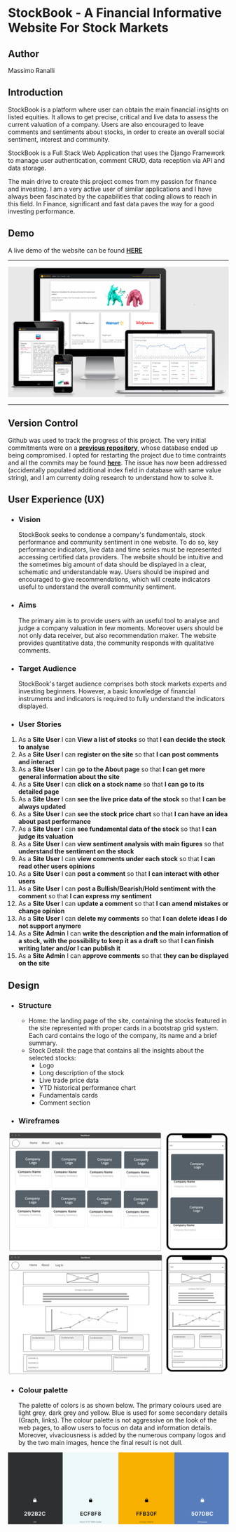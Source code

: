 # StockBook - A Financial Informative Website For Stock Markets

## Author
Massimo Ranalli

## Introduction

StockBook is a platform where user can obtain the main financial insights on listed equities. It allows to get precise, critical and live data to assess the current valuation of a company. Users are also encouraged to leave comments and sentiments about stocks, in order to create an overall social sentiment, interest and community.

StockBook is a Full Stack Web Application that uses the Django Framework to manage user authentication, comment CRUD, data reception via API and data storage.

The main drive to create this project comes from my passion for finance and investing. I am a very active user of similar applications and I have always been fascinated by the capabilities that coding allows to reach in this field. In Finance, significant and fast data paves the way for a good investing performance.

## Demo

A live demo of the website can be found <a href="https://stockbook22.herokuapp.com/"><strong>HERE</strong></a><br>

---

![AmIResponsive](docs/images/amiresponsive.png)

---


## Version Control 
Github was used to track the progress of this project. The very initial commitments were on a <a href="https://github.com/MaxRan92/FinBlog"><strong>previous repository</strong></a>, whose database ended up being compromised. I opted for restarting the project due to time contraints and all the commits may be found <a href="https://github.com/MaxRan92/StockBook/commits/main"><strong>here</strong></a>.
The issue has now been addressed (accidentally populated additional index field in database with same value string), and I am currenty doing research to understand how to solve it. 


## User Experience (UX)

* ### Vision  
    StockBook seeks to condense a company's fundamentals, stock performance and community sentiment in one website. To do so, key performance indicators, live data and time series must be represented accessing certified data providers. The website should be intuitive and the sometimes big amount of data should be displayed in a clear, schematic and understandable way.
    Users should be inspired and encouraged to give recommendations, which will create indicators useful to understand the overall community sentiment.

* ### Aims
    The primary aim is to provide users with an useful tool to analyse and judge a company valuation in few moments. Moreover users should be not only data receiver, but also recommendation maker. The website provides quantitative data, the community responds with qualitative comments.

* ### Target Audience
    StockBook's target audience comprises both stock markets experts and investing beginners. However, a basic knowledge of financial instruments and indicators is required to fully understand the indicators displayed.

* ### User Stories
 1. As a **Site User** I can **View a list of stocks** so that **I can decide the stock to analyse**
 2. As a **Site User** I can **register on the site** so that **I can post comments and interact**
 3. As a **Site User** I can **go to the About page** so that **I can get more general information about the site**
 4. As a **Site User** I can **click on a stock name** so that **I can go to its detailed page**
 5. As a **Site User** I can **see the live price data of the stock** so that **I can be always updated**
 6. As a **Site User** I can **see the stock price chart** so that **I can have an idea about past performance** 
 7. As a **Site User** I can **see fundamental data of the stock** so that **I can judge its valuation**
 8. As a **Site User** I can **view sentiment analysis with main figures** so that **understand the sentiment on the stock**
 9. As a **Site User** I can **view comments under each stock** so that **I can read other users opinions**
 10. As a **Site User** I can **post a comment** so that **I can interact with other users**
 11. As a **Site User** I can **post a Bullish/Bearish/Hold sentiment with the comment** so that **I can express my sentiment**
 12. As a **Site User** I can **update a comment** so that **I can amend mistakes or change opinion**
 13. As a **Site User** I can **delete my comments** so that **I can delete ideas I do not support anymore**
 14. As a **Site Admin** I can **write the description and the main information of a stock, with the possibility to keep it as a draft** so that **I can finish writing later and/or I can publish it**
 15. As a **Site Admin** I can **approve comments** so that **they can be displayed on the site**


## Design

 * ### Structure

     - Home: the landing page of the site, containing the stocks featured in the site represented with proper cards in a bootstrap grid system. Each card contains the logo of the company, its name and a brief summary. 
     - Stock Detail: the page that contains all the insights about the selected stocks:
       - Logo
       - Long description of the stock
       - Live trade price data
       - YTD historical performance chart
       - Fundamentals cards
       - Comment section

* ### Wireframes

![Wireframe-home](docs/images/wireframe-home.png)
![Wireframe-stockdetail](docs/images/wireframe-stock-detail.png)

* ### Colour palette
   The palette of colors is as shown below. The primary colours used are light grey, dark grey and yellow. Blue is used for some secondary details (Graph, links). 
   The colour palette is not aggressive on the look of the web pages, to allow users to focus on data and information details. Moreover, vivaciousness is added by the numerous company logos and by the two main images, hence the final result is not dull.

![colour-palette](docs/images/colour-palette.png)